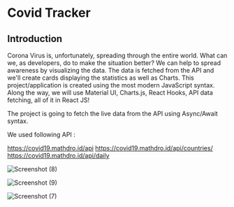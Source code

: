 # Covid Tracker



## Introduction

Corona Virus is, unfortunately, spreading through the entire world. What can we, as developers, do to make the situation better? We can help to spread awareness by visualizing the data. The data is fetched from the API and we'll create cards displaying the statistics as well as Charts. This project/application is created using the most modern JavaScript syntax. Along the way, we will use Material UI, Charts.js, React Hooks, API data fetching, all of it in React JS!

The project is going to fetch the live data from the API using Async/Await syntax.

We used following API :

https://covid19.mathdro.id/api
https://covid19.mathdro.id/api/countries/
https://covid19.mathdro.id/api/daily


![Screenshot (8)](https://user-images.githubusercontent.com/85853135/210519096-96303bb9-681d-41c9-b9cf-77535638a684.png)



![Screenshot (9)](https://user-images.githubusercontent.com/85853135/210519135-bb1aa9c2-751d-4c00-b005-1024233bbde9.png)



![Screenshot (7)](https://user-images.githubusercontent.com/85853135/210519161-c064f45f-b7a6-47ec-8765-db481956d823.png)
